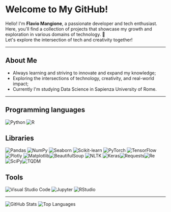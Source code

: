 # **Welcome to My GitHub!**

Hello! I'm **Flavio Mangione**, a passionate developer and tech enthusiast. Here, you'll find a collection of projects that showcase my growth and exploration in various domains of technology. 🚀  
Let's explore the intersection of tech and creativity together!  

---
## **About Me**  
- Always learning and striving to innovate and expand my knowledge;
- Exploring the intersections of technology, creativity, and real-world impact;  
- Currently I'm studying Data Science in Sapienza University of Rome.
---
## **Programming languages**  
![Python](https://img.shields.io/badge/Python-FFD43B?style=for-the-badge&logo=python&logoColor=blue) ![R](https://img.shields.io/badge/-R-276DC3?logo=r&logoColor=white&style=for-the-badge)

## **Libraries**  
![Pandas](https://img.shields.io/badge/-Pandas-150458?logo=pandas&logoColor=white&style=for-the-badge) ![NumPy](https://img.shields.io/badge/-NumPy-013243?logo=numpy&logoColor=white&style=for-the-badge) ![Seaborn](https://img.shields.io/badge/-Seaborn-3776AB?logo=python&logoColor=white&style=for-the-badge) ![Scikit-learn](https://img.shields.io/badge/-Scikit--Learn-F7931E?logo=scikit-learn&logoColor=white&style=for-the-badge) ![PyTorch](https://img.shields.io/badge/-PyTorch-EE4C2C?logo=pytorch&logoColor=white&style=for-the-badge) ![TensorFlow](https://img.shields.io/badge/-TensorFlow-FF6F00?logo=tensorflow&logoColor=white&style=for-the-badge)![Plotly](https://img.shields.io/badge/-Plotly-3F4F75?logo=plotly&logoColor=white&style=for-the-badge) ![Matplotlib](https://img.shields.io/badge/-Matplotlib-blue?logo=plotly&logoColor=white&style=for-the-badge)![BeautifulSoup](https://img.shields.io/badge/-BeautifulSoup-7D7D7D?logo=beautifulsoup&logoColor=white&style=for-the-badge) ![NLTK](https://img.shields.io/badge/-NLTK-FF5F00?logo=nltk&logoColor=white&style=for-the-badge) ![Keras](https://img.shields.io/badge/-Keras-D00000?logo=keras&logoColor=white&style=for-the-badge)![Requests](https://img.shields.io/badge/-Requests-FF6F00?logo=requests&logoColor=white&style=for-the-badge)![Re](https://img.shields.io/badge/-Re-2E8B57?logo=python&logoColor=white&style=for-the-badge)![SciPy](https://img.shields.io/badge/-SciPy-8B8B8B?logo=scipy&logoColor=white&style=for-the-badge)![TQDM](https://img.shields.io/badge/-TQDM-4F8A8B?logo=tqdm&logoColor=white&style=for-the-badge)

## **Tools**  
![Visual Studio Code](https://img.shields.io/badge/-VS%20Code-0078d7?logo=visual-studio-code&logoColor=white&style=for-the-badge) ![Jupyter](https://img.shields.io/badge/-Jupyter-F37626?logo=jupyter&logoColor=white&style=for-the-badge) ![RStudio](https://img.shields.io/badge/-RStudio-75AADB?logo=rstudio&logoColor=white&style=for-the-badge)

---

![GitHub Stats](https://github-readme-stats.vercel.app/api?username=Flavio-Mangione&show_icons=true&count_private=true&hide_title=true&theme=radical) ![Top Languages](https://github-readme-stats.vercel.app/api/top-langs/?username=Flavio-Mangione&layout=compact&theme=radical)  

